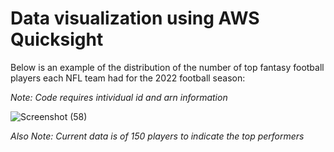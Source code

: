 # Data visualization using AWS Quicksight
Below is an example of the distribution of the number of top fantasy football players each NFL team had for the 2022 football season:

_Note: Code requires intividual id and arn information_

![Screenshot (58)](https://github.com/ralphg1002/Fantasy-Football-Visualization/assets/85131323/7cc50070-6b7e-4c7b-a959-bf6624701758)


_Also Note: Current data is of 150 players to indicate the top performers_
